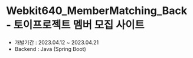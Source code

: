 # Webkit640_MemberMatching_Back - 토이프로젝트 멤버 모집 사이트

-   개발기간 : 2023.04.12 ~ 2023.04.21
-   Backend : Java (Spring Boot)
